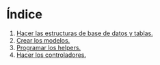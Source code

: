 # Índice

1. [Hacer las estructuras de base de datos y tablas.](mysql.md)
1. [Crear los modelos.](modelos.md)
1. [Programar los helpers.](helpers.md)
1. [Hacer los controladores.](controladores.md)
